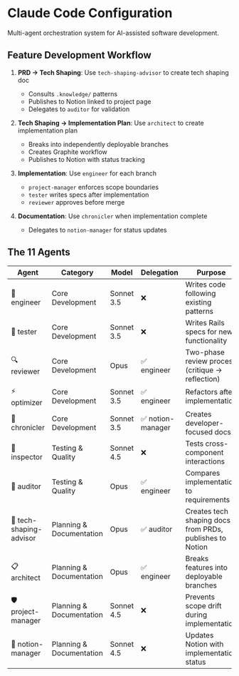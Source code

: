 # Claude Code Configuration

Multi-agent orchestration system for AI-assisted software development.

## Feature Development Workflow

1. **PRD → Tech Shaping**: Use `tech-shaping-advisor` to create tech shaping doc
   - Consults `.knowledge/` patterns
   - Publishes to Notion linked to project page
   - Delegates to `auditor` for validation

2. **Tech Shaping → Implementation Plan**: Use `architect` to create implementation plan
   - Breaks into independently deployable branches
   - Creates Graphite workflow
   - Publishes to Notion with status tracking

3. **Implementation**: Use `engineer` for each branch
   - `project-manager` enforces scope boundaries
   - `tester` writes specs after implementation
   - `reviewer` approves before merge

4. **Documentation**: Use `chronicler` when implementation complete
   - Delegates to `notion-manager` for status updates

## The 11 Agents

| Agent | Category | Model | Delegation | Purpose |
|-------|----------|-------|------------|---------|
| 🔨 engineer | Core Development | Sonnet 3.5 | ❌ | Writes code following existing patterns |
| 🧪 tester | Core Development | Sonnet 3.5 | ❌ | Writes Rails specs for new functionality |
| 🔍 reviewer | Core Development | Opus | ✅ engineer | Two-phase review process (critique → reflection) |
| ⚡ optimizer | Core Development | Sonnet 3.5 | ✅ engineer | Refactors after implementation |
| 📝 chronicler | Core Development | Sonnet 3.5 | ✅ notion-manager | Creates developer-focused docs |
| 🔌 inspector | Testing & Quality | Sonnet 4.5 | ❌ | Tests cross-component interactions |
| 🔎 auditor | Testing & Quality | Opus | ✅ engineer | Compares implementation to requirements |
| 🎨 tech-shaping-advisor | Planning & Documentation | Opus | ✅ auditor | Creates tech shaping docs from PRDs, publishes to Notion |
| 📋 architect | Planning & Documentation | Opus | ✅ engineer | Breaks features into deployable branches |
| 🛡️ project-manager | Planning & Documentation | Sonnet 4.5 | ❌ | Prevents scope drift during implementation |
| 🔄 notion-manager | Planning & Documentation | Sonnet 4.5 | ❌ | Updates Notion with implementation status |
